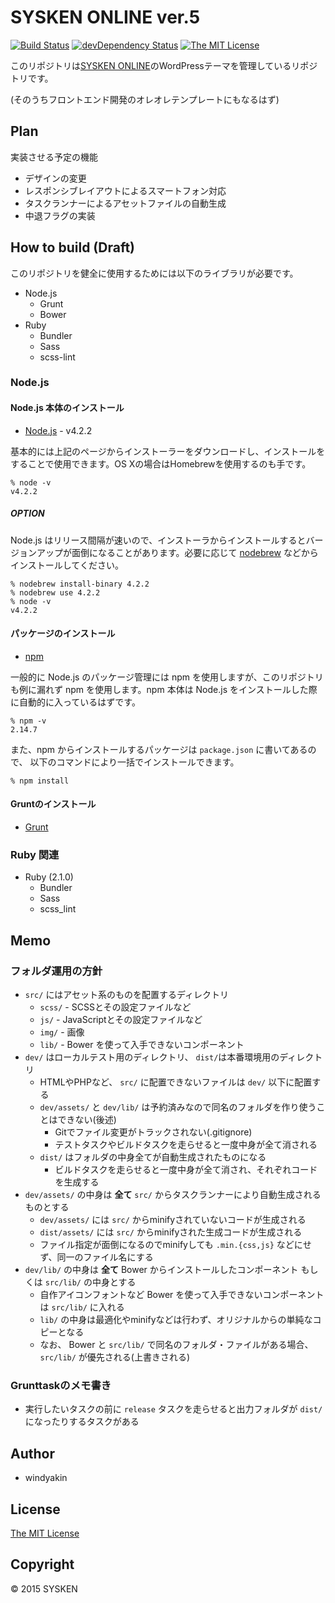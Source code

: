 # SYSKEN ONLINE ver.5

[![Build Status](https://travis-ci.org/TNCT-SYSKEN/SYSKENONLINE5.svg?branch=master)](https://travis-ci.org/TNCT-SYSKEN/SYSKENONLINE5)
[![devDependency Status](https://david-dm.org/TNCT-SYSKEN/SYSKENONLINE5/dev-status.svg)](https://david-dm.org/TNCT-SYSKEN/SYSKENONLINE5#info=devDependencies)
[![The MIT License](https://img.shields.io/badge/license-MIT-blue.svg)](LICENSE)

このリポジトリは[SYSKEN ONLINE](http://sysken.org/)のWordPressテーマを管理しているリポジトリです。

(そのうちフロントエンド開発のオレオレテンプレートにもなるはず)

## Plan

実装させる予定の機能

 * デザインの変更
 * レスポンシブレイアウトによるスマートフォン対応
 * タスクランナーによるアセットファイルの自動生成
 * 中退フラグの実装


## How to build (Draft)

このリポジトリを健全に使用するためには以下のライブラリが必要です。

 * Node.js
   * Grunt
   * Bower
 * Ruby
   * Bundler
   * Sass
   * scss-lint

### Node.js

#### Node.js 本体のインストール

 * [Node.js](https://nodejs.org/en/) - v4.2.2

基本的には上記のページからインストーラーをダウンロードし、インストールをすることで使用できます。OS Xの場合はHomebrewを使用するのも手です。

```
% node -v
v4.2.2
```

##### OPTION

Node.js はリリース間隔が速いので、インストーラからインストールするとバージョンアップが面倒になることがあります。必要に応じて [nodebrew](https://github.com/hokaccha/nodebrew) などからインストールしてください。

```
% nodebrew install-binary 4.2.2
% nodebrew use 4.2.2
% node -v
v4.2.2
```

#### パッケージのインストール

 * [npm](https://www.npmjs.com/)

一般的に Node.js のパッケージ管理には npm を使用しますが、このリポジトリも例に漏れず npm を使用します。npm 本体は Node.js をインストールした際に自動的に入っているはずです。

```
% npm -v
2.14.7
```

また、npm からインストールするパッケージは ``package.json`` に書いてあるので、 以下のコマンドにより一括でインストールできます。

```
% npm install
```

#### Gruntのインストール

 * [Grunt](http://gruntjs.com/)


### Ruby 関連

 * Ruby (2.1.0)
   * Bundler
   * Sass
   * scss_lint


## Memo

### フォルダ運用の方針

 * ``src/`` にはアセット系のものを配置するディレクトリ
   * ``scss/`` - SCSSとその設定ファイルなど
   * ``js/`` - JavaScriptとその設定ファイルなど
   * ``img/`` - 画像
   * ``lib/`` - Bower を使って入手できないコンポーネント
 * ``dev/`` はローカルテスト用のディレクトリ、 ``dist/``は本番環境用のディレクトリ
   * HTMLやPHPなど、 ``src/`` に配置できないファイルは ``dev/`` 以下に配置する
   * ``dev/assets/`` と ``dev/lib/`` は予約済みなので同名のフォルダを作り使うことはできない(後述)
     * Gitでファイル変更がトラックされない(.gitignore)
     * テストタスクやビルドタスクを走らせると一度中身が全て消される
   * ``dist/`` はフォルダの中身全てが自動生成されたものになる
     * ビルドタスクを走らせると一度中身が全て消され、それぞれコードを生成する
 * ``dev/assets/`` の中身は **全て** ``src/`` からタスクランナーにより自動生成されるものとする
   * ``dev/assets/`` には ``src/`` からminifyされていないコードが生成される
   * ``dist/assets/`` には ``src/`` からminifyされた生成コードが生成される
   * ファイル指定が面倒になるのでminifyしても ``.min.{css,js}`` などにせず、同一のファイル名にする
 * ``dev/lib/`` の中身は **全て** Bower からインストールしたコンポーネント もしくは ``src/lib/`` の中身とする
   * 自作アイコンフォントなど Bower を使って入手できないコンポーネントは ``src/lib/`` に入れる
   * ``lib/`` の中身は最適化やminifyなどは行わず、オリジナルからの単純なコピーとなる
   * なお、 Bower と ``src/lib/`` で同名のフォルダ・ファイルがある場合、 ``src/lib/`` が優先される(上書きされる)

### Grunttaskのメモ書き

 * 実行したいタスクの前に ``release`` タスクを走らせると出力フォルダが ``dist/`` になったりするタスクがある

## Author
 * windyakin

## License
[The MIT License](LICENSE)

## Copyright
&copy; 2015 SYSKEN
